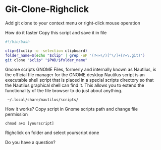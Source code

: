 # Git-Clone-Righclick
Add git clone to your context menu or right-click mouse operation

How do it faster
Copy this script and save it in file
``` bash
#!/bin/bash

clip=$(xclip -o -selection clipboard)
folder_name=$(echo "$clip" | grep -oP '(?<=\/)[^\/]+(?=\.git)')
git clone "$clip" "$PWD/$folder_name"
```

Gnome scripts
GNOME Files, formerly and internally known as Nautilus, is the official file manager for the GNOME desktop Nautilus script is an executable shell script that is placed in a special scripts directory so that the Nautilus graphical shell can find it. This allows you to extend the functionality of the file browser to do just about anything.

     ~/.local/share/nautilus/scripts/
How it works?
Copy script in Gnome scripts path and change file permission

    chmod a+x [yourscript]
Righclick on folder and select yourscript done

Do you have a question?


